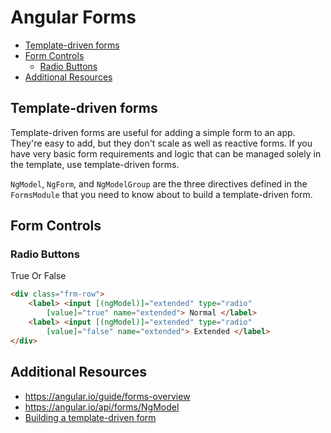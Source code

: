 # Angular Forms

<!-- TOC -->

- [Template-driven forms](#template-driven-forms)
- [Form Controls](#form-controls)
    - [Radio Buttons](#radio-buttons)
- [Additional Resources](#additional-resources)

<!-- /TOC -->


<a id="markdown-template-driven-forms" name="template-driven-forms"></a>

## Template-driven forms

Template-driven forms are useful for adding a simple form to an app. They're easy to add, but they
don't scale as well as reactive forms. If you have very basic form requirements and logic that can
be managed solely in the template, use template-driven forms.

`NgModel`, `NgForm`, and `NgModelGroup` are the three directives defined in the `FormsModule` that
you need to know about to build a template-driven form.

<a id="markdown-form-controls" name="form-controls"></a>

## Form Controls

<a id="markdown-radio-buttons" name="radio-buttons"></a>

### Radio Buttons

True Or False

```html
<div class="frm-row">
    <label> <input [(ngModel)]="extended" type="radio"
        [value]="true" name="extended"> Normal </label>
    <label> <input [(ngModel)]="extended" type="radio"
        [value]="false" name="extended"> Extended </label>
</div>
```


  <!-- template: `
    <label>
      <input type="radio" [(ngModel)]="selectedValue" value="option1"> Option 1
    </label>
    <label>
      <input type="radio" [(ngModel)]="selectedValue" value="option2"> Option 2
    </label>
    <p>Selected value: {{ selectedValue }}</p>
  `,
}) -->




<a id="markdown-additional-resources" name="additional-resources"></a>

## Additional Resources

- <a href="https://angular.io/guide/forms-overview" target="blank">https://angular.io/guide/forms-overview</a>
- <a href="https://angular.io/api/forms/NgModel" target="blank">https://angular.io/api/forms/NgModel</a>
- <a href="https://angular.io/guide/forms" target="blank">Building a template-driven form</a>
